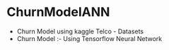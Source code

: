 # ChurnModelANN

- Churn Model using kaggle Telco - Datasets
- Churn Model :- Using Tensorflow Neural Network
